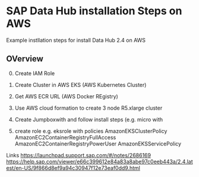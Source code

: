 # SAP Data Hub installation Steps on AWS
Example instllation steps for install Data Hub 2.4 on AWS


OVerview
---------

0) Create IAM Role
1) Create Cluster in AWS EKS (AWS Kubernetes Cluster)
2) Get AWS ECR URL   (AWS Docker REgistry)
3) Use AWS cloud formation to create 3 node R5.xlarge  cluster 
3) Create Jumpboxwith and follow install steps  (e.g. micro with 



0)  create role   e.g. eksrole  with policies
  AmazonEKSClusterPolicy
 AmazonEC2ContainerRegistryFullAccess
  AmazonEC2ContainerRegistryPowerUser
  AmazonEKSServicePolicy




Links
https://launchpad.support.sap.com/#/notes/2686169
https://help.sap.com/viewer/e66c399612e84a83a8abe97c0eeb443a/2.4.latest/en-US/9f866d8ef9a94c30947f12e73eaf0dd9.html
